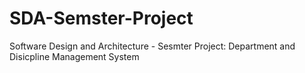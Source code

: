 # SDA-Semster-Project
Software Design and Architecture - Sesmter Project: Department and Disicpline Management System
